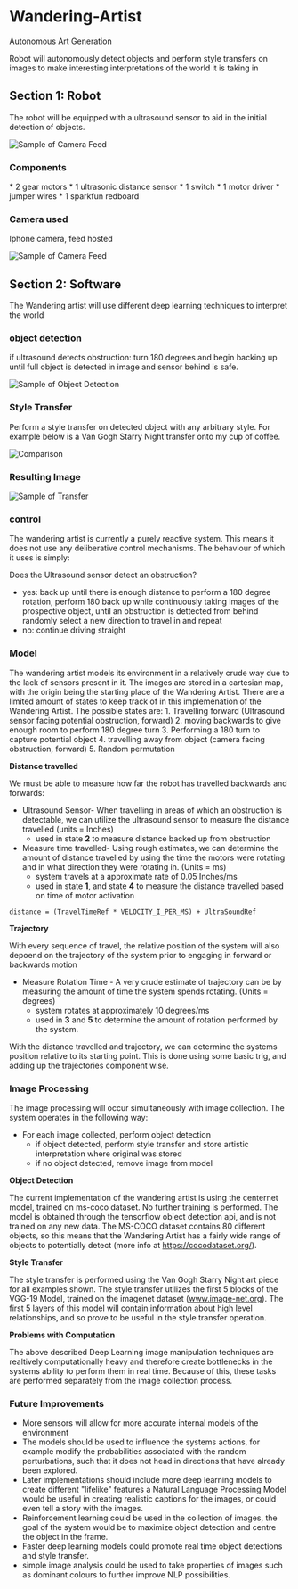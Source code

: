 # Wandering-Artist
Autonomous Art Generation

Robot will autonomously detect objects and perform style transfers on images
to make interesting interpretations of the world it is taking in

<h2>Section 1: Robot</h2>
The robot will be equipped with a ultrasound sensor to aid in the initial detection of objects.

![Sample of Camera Feed](https://github.com/convergencelab/Wandering-Artist/blob/master/tests/assets/WA_V1_.jpg?raw=true)

<h3>Components</h3>
* 2 gear motors
* 1 ultrasonic distance sensor
* 1 switch
* 1 motor driver
* jumper wires
* 1 sparkfun redboard

<h3>Camera used</h3> 
   Iphone camera, feed hosted 
   
![Sample of Camera Feed](https://github.com/convergencelab/Wandering-Artist/blob/master/tests/assets/original.png?raw=true)

<h2>Section 2: Software</h2>
The Wandering artist will use different deep learning techniques to interpret the world
<h3>object detection</h3> 
if ultrasound detects obstruction: 
    turn 180 degrees and begin backing up until full object is detected in image 
    and sensor behind is safe. 

![Sample of Object Detection](https://github.com/convergencelab/Wandering-Artist/blob/master/tests/assets/detected.png?raw=true)

<h3>Style Transfer</h3> 
Perform a style transfer on detected object with any arbitrary style. For example below is 
a Van Gogh Starry Night transfer onto my cup of coffee. 

![Comparison](https://github.com/convergencelab/Wandering-Artist/blob/master/tests/assets/style_transfer_comp.png?raw=true)

<h3>Resulting Image</h3>

![Sample of Transfer](https://github.com/convergencelab/Wandering-Artist/blob/master/tests/assets/transferred_style.png?raw=true)
   
   
<h3>control</h3>
The wandering artist is currently a purely reactive system. This means it does not use any 
deliberative control mechanisms. The behaviour of which it uses is simply:

Does the Ultrasound sensor detect an obstruction?
* yes: back up until there is enough distance to perform a 180 degree rotation,
        perform 180
        back up while continuously taking images of the prospective object, until an obstruction is dettected from behind
        randomly select a new direction to travel in and repeat
* no: continue driving straight 
    
<h3>Model</h3>
The wandering artist models its environment in a relatively crude way due to the lack of sensors 
present in it. The images are stored in a cartesian map, with the origin being the starting place of the 
Wandering Artist. There are a limited amount of states to keep track of in this implemenation of the Wandering Artist. 
The possible states are:
1. Travelling forward (Ultrasound sensor facing potential obstruction, forward)
2. moving backwards to give enough room to perform 180 degree turn
3. Performing a 180 turn to capture potential object
4. travelling away from object (camera facing obstruction, forward)
5. Random permutation 

**Distance travelled**

We must be able to measure how far the robot has travelled backwards and forwards:
* Ultrasound Sensor- When travelling in areas of which an obstruction is detectable, we can utilize the ultrasound 
sensor to measure the distance travelled (units = Inches)
    * used in state **2** to measure distance backed up from obstruction
* Measure time travelled- Using rough estimates, we can determine the amount of distance travelled by using the time 
the motors were rotating and in what direction they were rotating in. (Units = ms) 
    * system travels at a approximate rate of 0.05 Inches/ms
    * used in state **1**, and state **4** to measure the distance travelled based on time of motor activation

`distance = (TravelTimeRef * VELOCITY_I_PER_MS) + UltraSoundRef`

**Trajectory**

With every sequence of travel, the relative position of the system will also depoend on the trajectory
of the system prior to engaging in forward or backwards motion
* Measure Rotation Time - A very crude estimate of trajectory can be by measuring the amount of time the 
system spends rotating. (Units = degrees)
    * system rotates at approximately 10 degrees/ms
    * used in **3** and **5** to determine the amount of rotation performed by the system.
    
With the distance travelled and trajectory, we can determine the systems position relative to its starting point.
This is done using some basic trig, and adding up the trajectories component wise. 

<h3>Image Processing</h3>

The image processing will occur simultaneously with image collection. The system operates in the following way:
* For each image collected, perform object detection
    * if object detected, perform style transfer and store artistic interpretation where original was stored
    * if no object detected, remove image from model
    
**Object Detection**

The current implementation of the wandering artist is using the centernet model, trained on ms-coco dataset. No further 
training is performed. The model is obtained through the tensorflow object detection api, and is not trained on any new 
data. The MS-COCO dataset contains 80 different objects, so this means that the Wandering Artist has a fairly wide range 
of objects to potentially detect (more info at https://cocodataset.org/). 

**Style Transfer**

The style transfer is performed using the Van Gogh Starry Night art piece for all examples shown. The style transfer 
utilizes the first 5 blocks of the VGG-19 Model, trained on the imagenet dataset (www.image-net.org). The first 5 layers of 
this model will contain information about high level relationships, and so prove to be useful in the style transfer operation. 

**Problems with Computation**

The above described Deep Learning image manipulation techniques are realtively computationally heavy and therefore create 
bottlenecks in the systems ability to perform them in real time. Because of this, these tasks are performed separately from
the image collection process. 

    
<h3> Future Improvements</h3>

* More sensors will allow for more accurate internal models of the environment
* The models should be used to influence the systems actions, for example modify the probabilities
associated with the random perturbations, such that it does not head in directions that have already been
explored. 
* Later implementations should include more deep learning models to create different "lifelike" features a
Natural Language Processing Model would be useful in creating realistic captions for the images, or could even 
tell a story with the images. 
* Reinforcement learning could be used in the collection of images, the goal of the system would be to maximize
object detection and centre the object in the frame. 
* Faster deep learning models could promote real time object detections and style transfer. 
* simple image analysis could be used to take properties of images such as dominant colours to further improve 
NLP possibilities. 